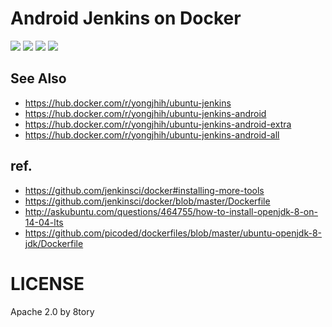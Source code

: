 # Android Jenkins on Docker

[![](https://badge.imagelayers.io/yongjhih/ubuntu-jenkins:latest.svg)](https://imagelayers.io/?images=yongjhih/ubuntu-jenkins:latest)
[![](https://badge.imagelayers.io/yongjhih/ubuntu-jenkins-android:latest.svg)](https://imagelayers.io/?images=yongjhih/ubuntu-jenkins-android:latest)
[![](https://badge.imagelayers.io/yongjhih/ubuntu-jenkins-android-extra:latest.svg)](https://imagelayers.io/?images=yongjhih/ubuntu-jenkins-android-extra:latest)
[![](https://badge.imagelayers.io/yongjhih/ubuntu-jenkins-android-23:latest.svg)](https://imagelayers.io/?images=yongjhih/ubuntu-jenkins-android-23:latest)

## See Also

* https://hub.docker.com/r/yongjhih/ubuntu-jenkins
* https://hub.docker.com/r/yongjhih/ubuntu-jenkins-android
* https://hub.docker.com/r/yongjhih/ubuntu-jenkins-android-extra
* https://hub.docker.com/r/yongjhih/ubuntu-jenkins-android-all

## ref.

* https://github.com/jenkinsci/docker#installing-more-tools
* https://github.com/jenkinsci/docker/blob/master/Dockerfile
* http://askubuntu.com/questions/464755/how-to-install-openjdk-8-on-14-04-lts
* https://github.com/picoded/dockerfiles/blob/master/ubuntu-openjdk-8-jdk/Dockerfile

# LICENSE

Apache 2.0 by 8tory
